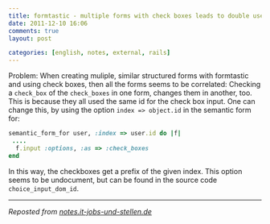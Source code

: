 ```yaml
---
title: formtastic - multiple forms with check boxes leads to double used html id
date: 2011-12-10 16:06
comments: true
layout: post

categories: [english, notes, external, rails]
---
```

 Problem: When creating muliple, similar structured forms with formtastic and using check boxes, then all the forms seems to be correlated: Checking a ```check_box``` of the ```check_boxes``` in one form, changes them in another, too. This is because they all used the same id for the check box input.
 One can change this, by using the option ```index => object.id``` in the semantic form for:


```ruby
semantic_form_for user, :index => user.id do |f|
 ....
  f.input :options, :as => :check_boxes
end
```

 In this way, the checkboxes get a prefix of the given index.
This option seems to be undocument, but can be found in the source code ```choice_input_dom_id```.

---
<i>Reposted from <a href='http://notes.it-jobs-und-stellen.de/notes/34' rel='canonical'>notes.it-jobs-und-stellen.de</a></i>
